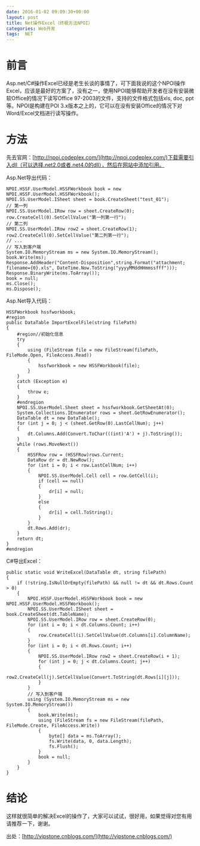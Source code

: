```yaml
---
date: 2016-01-02 09:09:30+00:00
layout: post
title: Net操作Excel（终极方法NPOI）
categories: Web开发
tags:  NET
---
```

前言
=====
Asp.net/C#操作Excel已经是老生长谈的事情了，可下面我说的这个NPOI操作Excel，应该是最好的方案了，没有之一，使用NPOI能够帮助开发者在没有安装微软Office的情况下读写Office 97-2003的文件，支持的文件格式包括xls, doc, ppt等。NPOI是构建在POI 3.x版本之上的，它可以在没有安装Office的情况下对Word/Excel文档进行读写操作。

方法
=====
先去官网：[http://npoi.codeplex.com/](http://npoi.codeplex.com/)下载需要引入dll（可以选择.net2.0或者.net4.0的dll），然后在网站中添加引用。

Asp.Net导出代码：


	NPOI.HSSF.UserModel.HSSFWorkbook book = new NPOI.HSSF.UserModel.HSSFWorkbook();
	NPOI.SS.UserModel.ISheet sheet = book.CreateSheet("test_01");
	// 第一列
	NPOI.SS.UserModel.IRow row = sheet.CreateRow(0);
	row.CreateCell(0).SetCellValue("第一列第一行");
	// 第二列
	NPOI.SS.UserModel.IRow row2 = sheet.CreateRow(1);
	row2.CreateCell(0).SetCellValue("第二列第一行");
	// ...
	// 写入到客户端  
	System.IO.MemoryStream ms = new System.IO.MemoryStream();
	book.Write(ms);
	Response.AddHeader("Content-Disposition",string.Format("attachment; filename={0}.xls", DateTime.Now.ToString("yyyyMMddHHmmssfff")));
	Response.BinaryWrite(ms.ToArray());
	book = null;
	ms.Close();
	ms.Dispose();

Asp.Net导入代码：




	HSSFWorkbook hssfworkbook;
	#region
	public DataTable ImportExcelFile(string filePath)
	{
    	#region//初始化信息
    	try
    	{
        	using (FileStream file = new FileStream(filePath, FileMode.Open, FileAccess.Read))
        	{
            	hssfworkbook = new HSSFWorkbook(file);
        	}
    	}
    	catch (Exception e)
    	{
        	throw e;
    	}
    	#endregion
    	NPOI.SS.UserModel.Sheet sheet = hssfworkbook.GetSheetAt(0);
    	System.Collections.IEnumerator rows = sheet.GetRowEnumerator();
    	DataTable dt = new DataTable();
		for (int j = 0; j < (sheet.GetRow(0).LastCellNum); j++)
    	{
        	dt.Columns.Add(Convert.ToChar(((int)'A') + j).ToString());
    	}
    	while (rows.MoveNext())
    	{
			HSSFRow row = (HSSFRow)rows.Current;
			DataRow dr = dt.NewRow();
			for (int i = 0; i < row.LastCellNum; i++)
			{
				NPOI.SS.UserModel.Cell cell = row.GetCell(i);
				if (cell == null)
				{
					dr[i] = null;
				}
				else
				{
					dr[i] = cell.ToString();  
				}
			}
			dt.Rows.Add(dr);
		}
		return dt;
	}
	#endregion
	


C#导出Excel：



	public static void WriteExcel(DataTable dt, string filePath)
	{
    	if (!string.IsNullOrEmpty(filePath) && null != dt && dt.Rows.Count > 0)
    	{
        	NPOI.HSSF.UserModel.HSSFWorkbook book = new NPOI.HSSF.UserModel.HSSFWorkbook();
        	NPOI.SS.UserModel.ISheet sheet = book.CreateSheet(dt.TableName);
        	NPOI.SS.UserModel.IRow row = sheet.CreateRow(0);
        	for (int i = 0; i < dt.Columns.Count; i++)
        	{
        		row.CreateCell(i).SetCellValue(dt.Columns[i].ColumnName);
        	}
        	for (int i = 0; i < dt.Rows.Count; i++)
        	{
        		NPOI.SS.UserModel.IRow row2 = sheet.CreateRow(i + 1);
            	for (int j = 0; j < dt.Columns.Count; j++)
            	{
               		row2.CreateCell(j).SetCellValue(Convert.ToString(dt.Rows[i][j]));
            	}	
        	}
        	// 写入到客户端  
        	using (System.IO.MemoryStream ms = new System.IO.MemoryStream())
        	{
            	book.Write(ms);
            	using (FileStream fs = new FileStream(filePath, FileMode.Create, FileAccess.Write))
            	{
               		byte[] data = ms.ToArray();
               		fs.Write(data, 0, data.Length);
               		fs.Flush();
            	}
            	book = null;
        	}
    	}
	}



结论
=====

这样就很简单的解决Excel的操作了，大家可以试试，很好用，如果觉得对您有用请推荐一下，谢谢。

出处：[http://vipstone.cnblogs.com/](http://vipstone.cnblogs.com/) 
